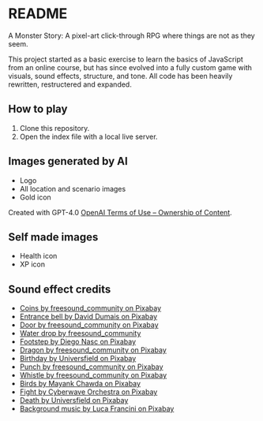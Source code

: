 # README
A Monster Story: A pixel-art click-through RPG where things are not as they seem.

This project started as a basic exercise to learn the basics of JavaScript from an online course, but has since evolved into a fully custom game with visuals, sound effects, structure, and tone. All code has been heavily rewritten, restructered and expanded. 

## How to play
1. Clone this repository. 
2. Open the index file with a local live server.

## Images generated by AI
- Logo
- All location and scenario images
- Gold icon

Created with GPT-4.0 [OpenAI Terms of Use – Ownership of Content](https://openai.com/policies/terms-of-use#ownership).

## Self made images

- Health icon
- XP icon

## Sound effect credits

- [Coins by freesound_community on Pixabay](https://pixabay.com/users/freesound_community-46691455/?utm_source=link-attribution&utm_medium=referral&utm_campaign=music&utm_content=36030) 
- [Entrance bell by David Dumais on Pixabay](https://pixabay.com/users/daviddumaisaudio-41768500/?utm_source=link-attribution&utm_medium=referral&utm_campaign=music&utm_content=188054) 
- [Door by freesound_community on Pixabay](https://pixabay.com/users/freesound_community-46691455/?utm_source=link-attribution&utm_medium=referral&utm_campaign=music&utm_content=79921)
- [Water drop by freesound_community](https://pixabay.com/users/freesound_community-46691455/?utm_source=link-attribution&utm_medium=referral&utm_campaign=music&utm_content=84577)
- [Footstep by Diego Nasc on Pixabay](https://pixabay.com/users/data_pion-49620193/?utm_source=link-attribution&utm_medium=referral&utm_campaign=music&utm_content=323053)
- [Dragon by freesound_community on Pixabay](https://pixabay.com/users/freesound_community-46691455/?utm_source=link-attribution&utm_medium=referral&utm_campaign=music&utm_content=100480)
- [Birthday by Universfield on Pixabay](https://pixabay.com/users/universfield-28281460/?utm_source=link-attribution&utm_medium=referral&utm_campaign=music&utm_content=250238)
- [Punch by freesound_community on Pixabay](https://pixabay.com//?utm_source=link-attribution&utm_medium=referral&utm_campaign=music&utm_content=37333)
- [Whistle by freesound_community on Pixabay](https://pixabay.com//?utm_source=link-attribution&utm_medium=referral&utm_campaign=music&utm_content=41861)
- [Birds by Mayank Chawda on Pixabay](https://pixabay.com/sound-effects//?utm_source=link-attribution&utm_medium=referral&utm_campaign=music&utm_content=333912)
- [Fight by Cyberwave Orchestra on Pixabay](https://pixabay.com//?utm_source=link-attribution&utm_medium=referral&utm_campaign=music&utm_content=339823)
- [Death by Universfield on Pixabay](https://pixabay.com/sound-effects//?utm_source=link-attribution&utm_medium=referral&utm_campaign=music&utm_content=352062)
- [Background music by Luca Francini on Pixabay](https://pixabay.com//?utm_source=link-attribution&utm_medium=referral&utm_campaign=music&utm_content=196571)

